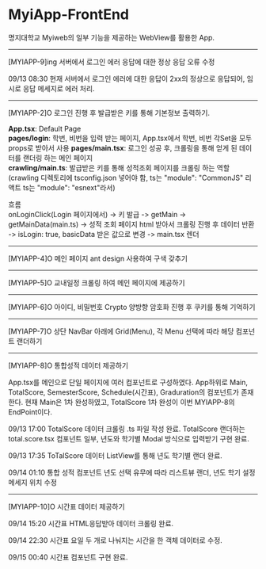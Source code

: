 # MyiApp-FrontEnd

명지대학교 Myiweb의 일부 기능을 제공하는 WebView를 활용한 App.

---

[MYIAPP-9]ing 서버에서 로그인 에러 응답에 대한 정상 응답 오류 수정

09/13 08:30
현재 서버에서 로그인 에러에 대한 응답이 2xx의 정상으로 응답되어, 임시로 응답 메세지로 에러 처리.

---

[MYIAPP-2]O 로그인 진행 후 발급받은 키를 통해 기본정보 출력하기.

**App.tsx**: Default Page  
**pages/login**: 학번, 비번을 입력 받는 페이지, App.tsx에서 학번, 비번 각Set을 모두 props로 받아서 사용
**pages/main.tsx**: 로그인 성공 후, 크롤링을 통해 얻게 된 데이터를 랜더링 하는 메인 페이지    
**crawling/main.ts**: 발급받은 키를 통해 성적조회 페이지를 크롤링 하는 역할 (crawling 디렉토리에 tsconfig.json 넣어야 함, ts는 "module": "CommonJS" 리액트 ts는 "module": "esnext"라서)  
  
흐름  
onLoginClick(Login 페이지에서) -> 키 발급 -> getMain -> getMainData(main.ts) -> 성적 조회 페이지 html 받아서 크롤링 진행 후 데이터 반환 -> isLogin: true, basicData 받은 값으로 변경 -> main.tsx 렌더

---

[MYIAPP-4]O 메인 페이지 ant design 사용하여 구색 갖추기

---

[MYIAPP-5]O 교내일정 크롤링 하여 메인 페이지에 제공하기 

---

[MYIAPP-6]O 아이디, 비밀번호 Crypto 양방향 암호화 진행 후 쿠키를 통해 기억하기

---

[MYIAPP-7]O 상단 NavBar 아래에 Grid(Menu), 각 Menu 선택에 따라 해당 컴포넌트 랜더하기

---

[MYIAPP-8]O 통합성적 데이터 제공하기

App.tsx를 메인으로 단일 페이지에 여러 컴포넌트로 구성하였다.
App하위로 Main, TotalScore, SemesterScore, Schedule(시간표), Graduration의 컴포넌트가 존재한다.
현재 Main은 1차 완성하였고, TotalScore 1차 완성이 이번 MYIAPP-8의 EndPoint이다.

09/13 17:00
TotalScore 데이터 크롤링 .ts 파일 작성 완료.
TotalScore 랜더하는 total.score.tsx 컴포넌트 일부, 년도와 학기별 Modal 방식으로 입력받기 구현 완료.

09/13 17:35
ToTalScore 데이터 ListView를 통해 년도 학기별 랜더 완료.

09/14 01:10
통합 성적 컴포넌트 년도 선택 유무에 따라 리스트뷰 랜더, 년도 학기 설정 메세지 위치 수정

---

[MYIAPP-10]O 시간표 데이터 제공하기

09/14 15:20
시간표 HTML응답받아 데이터 크롤링 완료.

09/14 22:30
시간표 요일 두 개로 나눠지는 시간을 한 객체 데이터로 수정.

09/15 00:40
시간표 컴포넌트 구현 완료.

